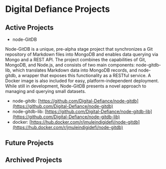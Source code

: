 # Digital Defiance Projects

## Active Projects
- node-GitDB

Node-GitDB is a unique, pre-alpha stage project that synchronizes a Git repository of Markdown files into MongoDB and enables data querying via Mongo and a REST API. The project combines the capabilities of Git, MongoDB, and Node.js, and consists of two main components: node-gitdb-lib, which translates Markdown data into MongoDB records, and node-gitdb, a wrapper that exposes this functionality as a RESTful service. A Docker image is also included for easy, platform-independent deployment. While still in development, Node-GitDB presents a novel approach to managing and querying small datasets.

  - node-gitdb: [https://github.com/Digital-Defiance/node-gitdb](https://github.com/Digital-Defiance/node-gitdb)
  - node-gitdb-lib: [https://github.com/Digital-Defiance/node-gitdb-lib](https://github.com/Digital-Defiance/node-gitdb-lib)
  - docker: [https://hub.docker.com/r/jmuleindigidefi/node-gitdb](https://hub.docker.com/r/jmuleindigidefi/node-gitdb)

## Future Projects

## Archived Projects
